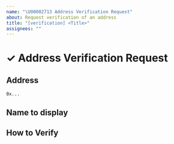 ```yaml
---
name: "\U00002713 Address Verification Request"
about: Request verification of an address
title: "[verification] <Title>"
assignees: ""
---
```


# ✓ Address Verification Request

<!--
  Note that Verification requests are only available for addresses.  Coins and Fungible assets must be
verified by the Panora token list https://github.com/PanoraExchange/Aptos-Tokens/.

  Please provide as much information as possible to help us verify the address.
-->

## Address

<!--
  Full address to be verified e.g. `0x357b0b74bc833e95a115ad22604854d6b0fca151cecd94111770e5d6ffc9dc2b`
-->

`0x...`

## Name to display

<!--
  The name to display for the address e.g. `Aptos Explorer`.  This should be under 64 characters, it may be cut off
  over 20 characters but show other places
-->

## How to Verify

<!--
  Please provide source code, documentation, and any other information that points to the verification of the address.
-->
